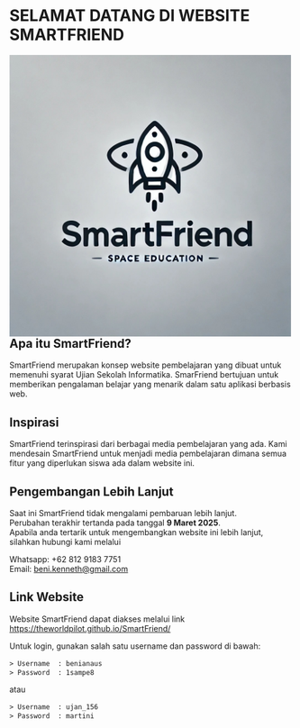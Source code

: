 # SELAMAT DATANG DI WEBSITE SMARTFRIEND

<img src="/gambar/LogoSmartFriend.jpeg" align="left" height="500" width="500">

## Apa itu SmartFriend?

SmartFriend merupakan konsep website pembelajaran yang dibuat untuk memenuhi syarat Ujian Sekolah Informatika.
SmarFriend bertujuan untuk memberikan pengalaman belajar yang menarik dalam satu aplikasi berbasis web.

## Inspirasi

SmartFriend terinspirasi dari berbagai media pembelajaran yang ada. Kami mendesain SmartFriend untuk menjadi media pembelajaran dimana semua fitur yang diperlukan siswa ada dalam website ini.

## Pengembangan Lebih Lanjut

Saat ini SmartFriend tidak mengalami pembaruan lebih lanjut.  
Perubahan terakhir tertanda pada tanggal **9 Maret 2025**.  
Apabila anda tertarik untuk mengembangkan website ini lebih lanjut, silahkan hubungi kami melalui

Whatsapp: +62 812 9183 7751  
Email: beni.kenneth@gmail.com

## Link Website

Website SmartFriend dapat diakses melalui link  
https://theworldpilot.github.io/SmartFriend/

Untuk login, gunakan salah satu username dan password di bawah:  

    > Username	: benianaus  
    > Password	: 1sampe8  

atau

    > Username	: ujan_156  
    > Password	: martini  
